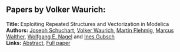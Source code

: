 <h2>Papers by Volker Waurich:</h2>
<p>
<b>Title:</b> Exploiting Repeated Structures and Vectorization in Modelica<br />
<b>Authors:</b> <a href="../authors/author_276.html">Joseph Schuchart</a>, <a href="../authors/author_328.html">Volker Waurich</a>, <a href="../authors/author_85.html">Martin Flehmig</a>, <a href="../authors/author_327.html">Marcus Walther</a>, <a href="../authors/author_209.html">Wolfgang E. Nagel</a> and <a href="../authors/author_123.html">Ines Gubsch</a><br />
<b>Links:</b> <a href="../abstracts/abstract_28.pdf">Abstract</a>, <a href="../submissions/ecp15118265_SchuchartWaurichFlehmigWaltherNagelGubsch.pdf">Full paper</a>
</p>